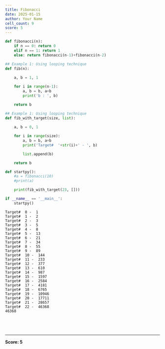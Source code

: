 ```yaml
---
title: Fibonacci
date: 2025-01-15
author: Your Name
cell_count: 9
score: 5
---
```


```python
def fibonacci(n):
    if n == 0: return 0
    elif n == 1: return 1
    else: return fibonacci(n-1)+fibonacci(n-2)
```


```python
## Example 1: Using looping technique
def fib(n):
    
    a, b = 1, 1

    for i in range(n-1):
        a, b = b, a+b
        print('b : ', b)

    return b
```


```python
## Example 1: Using looping technique
def fib_with_target(size, list):
    
    a, b = 0, 1

    for i in range(size):
        a, b = b, a+b
        print('Target#  '+str(i)+' - ', b)

        list.append(b)

    return b     
```


```python
def startpy():
    #a = fibonacci(10)
    #print(a)

    print(fib_with_target(23, []))
```


```python
if __name__ == '__main__':
    startpy()
```

    Target#  0 -  1
    Target#  1 -  2
    Target#  2 -  3
    Target#  3 -  5
    Target#  4 -  8
    Target#  5 -  13
    Target#  6 -  21
    Target#  7 -  34
    Target#  8 -  55
    Target#  9 -  89
    Target#  10 -  144
    Target#  11 -  233
    Target#  12 -  377
    Target#  13 -  610
    Target#  14 -  987
    Target#  15 -  1597
    Target#  16 -  2584
    Target#  17 -  4181
    Target#  18 -  6765
    Target#  19 -  10946
    Target#  20 -  17711
    Target#  21 -  28657
    Target#  22 -  46368
    46368



```python

```


```python

```


```python

```


```python

```


---
**Score: 5**
